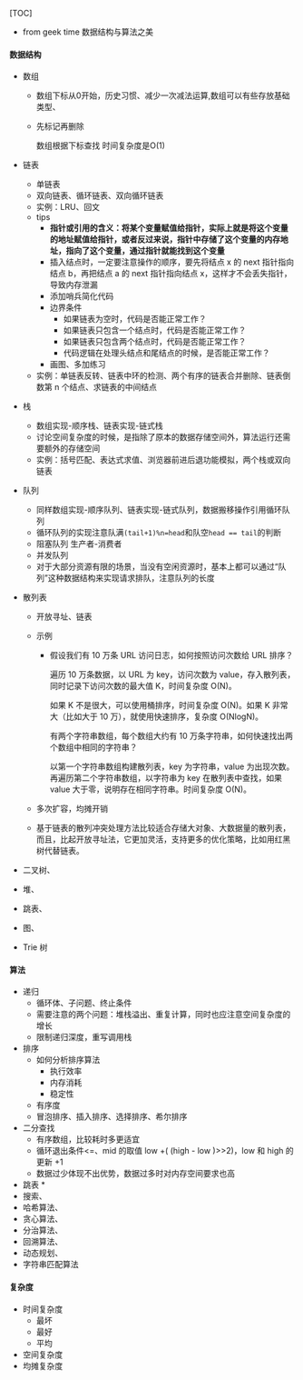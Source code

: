 [TOC]



* from geek time 数据结构与算法之美

#### 数据结构

* 数组

  * 数组下标从0开始，历史习惯、减少一次减法运算,数组可以有些存放基础类型、

  * 先标记再删除

    数组根据下标查找 时间复杂度是O(1)

* 链表

  * 单链表
  * 双向链表、循环链表、双向循环链表
  * 实例：LRU、回文
  * tips
    * **指针或引用的含义：将某个变量赋值给指针，实际上就是将这个变量的地址赋值给指针，或者反过来说，指针中存储了这个变量的内存地址，指向了这个变量，通过指针就能找到这个变量**
    * 插入结点时，一定要注意操作的顺序，要先将结点 x 的 next 指针指向结点 b，再把结点 a 的 next 指针指向结点 x，这样才不会丢失指针，导致内存泄漏
    * 添加哨兵简化代码
    * 边界条件
      * 如果链表为空时，代码是否能正常工作？
      * 如果链表只包含一个结点时，代码是否能正常工作？
      * 如果链表只包含两个结点时，代码是否能正常工作？
      * 代码逻辑在处理头结点和尾结点的时候，是否能正常工作？
    * 画图、多加练习
  * 实例：单链表反转、链表中环的检测、两个有序的链表合并删除、链表倒数第 n 个结点、求链表的中间结点

* 栈

  * 数组实现-顺序栈、链表实现-链式栈
  * 讨论空间复杂度的时候，是指除了原本的数据存储空间外，算法运行还需要额外的存储空间
  * 实例：括号匹配、表达式求值、浏览器前进后退功能模拟，两个栈或双向链表

* 队列

  * 同样数组实现-顺序队列、链表实现-链式队列，数据搬移操作引用循环队列
  * 循环队列的实现注意队满`(tail+1)%n=head`和队空`head == tail`的判断
  * 阻塞队列 生产者-消费者
  * 并发队列
  * 对于大部分资源有限的场景，当没有空闲资源时，基本上都可以通过“队列”这种数据结构来实现请求排队，注意队列的长度

* 散列表

  * 开放寻址、链表

  * 示例

    * 假设我们有 10 万条 URL 访问日志，如何按照访问次数给 URL 排序？

      遍历 10 万条数据，以 URL 为 key，访问次数为 value，存入散列表，同时记录下访问次数的最大值 K，时间复杂度 O(N)。

      如果 K 不是很大，可以使用桶排序，时间复杂度 O(N)。如果 K 非常大（比如大于 10 万），就使用快速排序，复杂度 O(NlogN)。

      有两个字符串数组，每个数组大约有 10 万条字符串，如何快速找出两个数组中相同的字符串？

      以第一个字符串数组构建散列表，key 为字符串，value 为出现次数。再遍历第二个字符串数组，以字符串为 key 在散列表中查找，如果 value 大于零，说明存在相同字符串。时间复杂度 O(N)。

  * 多次扩容，均摊开销

  * 基于链表的散列冲突处理方法比较适合存储大对象、大数据量的散列表，而且，比起开放寻址法，它更加灵活，支持更多的优化策略，比如用红黑树代替链表。

* 二叉树、

* 堆、

* 跳表、

* 图、

* Trie 树

#### 算法

* 递归
  * 循环体、子问题、终止条件
  * 需要注意的两个问题：堆栈溢出、重复计算，同时也应注意空间复杂度的增长
  * 限制递归深度，重写调用栈
* 排序
  * 如何分析排序算法
    * 执行效率
    * 内存消耗
    * 稳定性
  * 有序度
  * 冒泡排序、插入排序、选择排序、希尔排序
* 二分查找
  * 有序数组，比较耗时多更适宜
  * 循环退出条件<=、mid 的取值 low +( (high - low )>>2)，low 和 high 的更新 +1
  * 数据过少体现不出优势，数据过多时对内存空间要求也高
* 跳表
  * 
* 搜索、
* 哈希算法、
* 贪心算法、
* 分治算法、
* 回溯算法、
* 动态规划、
* 字符串匹配算法

#### 复杂度

* 时间复杂度
  * 最坏
  * 最好
  * 平均
* 空间复杂度
* 均摊复杂度

